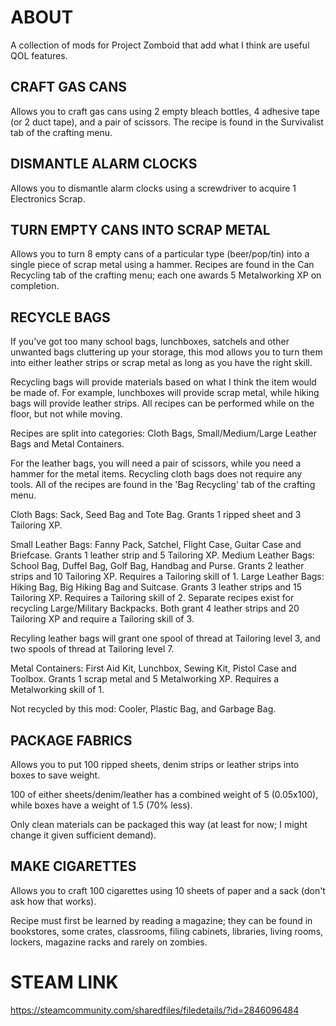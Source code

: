 # ABOUT

A collection of mods for Project Zomboid that add what I think are useful QOL features.

## CRAFT GAS CANS

Allows you to craft gas cans using 2 empty bleach bottles, 4 adhesive tape (or 2 duct tape), and a pair of scissors. The recipe is found in the Survivalist tab of the crafting menu.

## DISMANTLE ALARM CLOCKS

Allows you to dismantle alarm clocks using a screwdriver to acquire 1 Electronics Scrap.

## TURN EMPTY CANS INTO SCRAP METAL

Allows you to turn 8 empty cans of a particular type (beer/pop/tin) into a single piece of scrap metal using a hammer. Recipes are found in the Can Recycling tab of the crafting menu; each one awards 5 Metalworking XP on completion.

## RECYCLE BAGS

If you've got too many school bags, lunchboxes, satchels and other unwanted bags cluttering up your storage, this mod allows you to turn them into either leather strips or scrap metal as long as you have the right skill.

Recycling bags will provide materials based on what I think the item would be made of. For example, lunchboxes will provide scrap metal, while hiking bags will provide leather strips. All recipes can be performed while on the floor, but not while moving.

Recipes are split into categories: Cloth Bags, Small/Medium/Large Leather Bags and Metal Containers.

For the leather bags, you will need a pair of scissors, while you need a hammer for the metal items. Recycling cloth bags does not require any tools. All of the recipes are found in the 'Bag Recycling' tab of the crafting menu.

Cloth Bags: Sack, Seed Bag and Tote Bag. Grants 1 ripped sheet and 3 Tailoring XP.

Small Leather Bags: Fanny Pack, Satchel, Flight Case, Guitar Case and Briefcase. Grants 1 leather strip and 5 Tailoring XP.
Medium Leather Bags: School Bag, Duffel Bag, Golf Bag, Handbag and Purse. Grants 2 leather strips and 10 Tailoring XP. Requires a Tailoring skill of 1.
Large Leather Bags: Hiking Bag, Big Hiking Bag and Suitcase. Grants 3 leather strips and 15 Tailoring XP. Requires a Tailoring skill of 2.
Separate recipes exist for recycling Large/Military Backpacks. Both grant 4 leather strips and 20 Tailoring XP and require a Tailoring skill of 3.

Recyling leather bags will grant one spool of thread at Tailoring level 3, and two spools of thread at Tailoring level 7.

Metal Containers: First Aid Kit, Lunchbox, Sewing Kit, Pistol Case and Toolbox. Grants 1 scrap metal and 5 Metalworking XP. Requires a Metalworking skill of 1.

Not recycled by this mod: Cooler, Plastic Bag, and Garbage Bag.

## PACKAGE FABRICS

Allows you to put 100 ripped sheets, denim strips or leather strips into boxes to save weight.

100 of either sheets/denim/leather has a combined weight of 5 (0.05x100), while boxes have a weight of 1.5 (70% less).

Only clean materials can be packaged this way (at least for now; I might change it given sufficient demand).

## MAKE CIGARETTES

Allows you to craft 100 cigarettes using 10 sheets of paper and a sack (don't ask how that works).

Recipe must first be learned by reading a magazine; they can be found in bookstores, some crates, classrooms, filing cabinets, libraries, living rooms, lockers, magazine racks and rarely on zombies.

# STEAM LINK

https://steamcommunity.com/sharedfiles/filedetails/?id=2846096484
